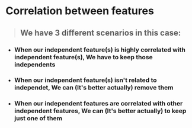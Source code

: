 # Correlation between features

> ## We have 3 different scenarios in this case:   


- ### When our independent feature(s) is highly correlated with independent feature(s), We have to keep those independents


- ### When our independent feature(s) isn't related to independet, We can (It's better actually) remove them 


- ### When our independent features are correlated with other independent features, We can (It's better actually) to keep just one of them